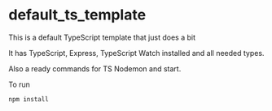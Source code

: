 # default_ts_template
This is a default TypeScript template that just does a bit

It has TypeScript, Express, TypeScript Watch installed and all needed types.

Also a ready commands for TS Nodemon and start.

To run
```
npm install
```
